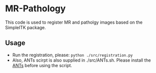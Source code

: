 # MR-Pathology

This code is used to register MR and patholgy images based on the SimpleITK package.

## Usage

* Run the registration, please: `python ./src/registration.py`
* Also, ANTs scirpt is also supplied in ./src/ANTs.sh. Please install the [ANTs](https://github.com/ANTsX/ANTs) before using the script.
